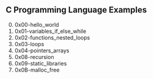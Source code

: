 C Programming Language Examples
---
0. 0x00-hello_world
1. 0x01-variables_if_else_while
2. 0x02-functions_nested_loops
3. 0x03-loops
4. 0x04-pointers_arrays
8. 0x08-recursion
9. 0x09-static_libraries
10. 0x0B-malloc_free
